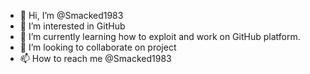 - 👋 Hi, I’m @Smacked1983
- 👀 I’m interested in GitHub 
- 🌱 I’m currently learning how to exploit and work on GitHub platform.
- 💞️ I’m looking to collaborate on project 
- 📫 How to reach me @Smacked1983

<!---
Smacked1983/Smacked1983 is a ✨ special ✨ repository because its `README.md` (this file) appears on your GitHub profile.
You can click the Preview link to take a look at your changes.
--->
